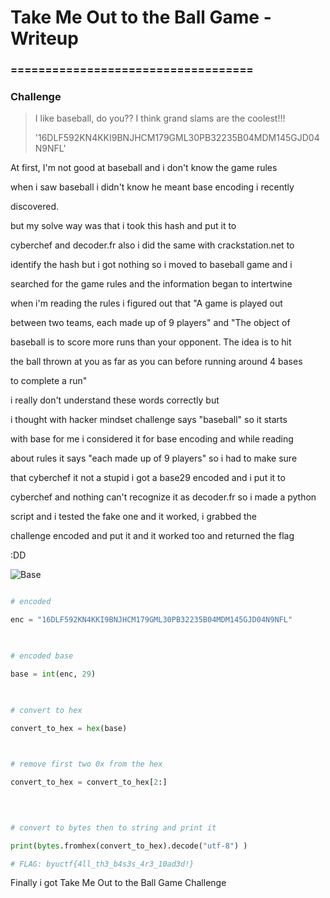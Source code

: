 # Take Me Out to the Ball Game - Writeup
### ===================================

### Challenge

>
>I like baseball, do you?? I think grand slams are the coolest!!!
>
>'16DLF592KN4KKI9BNJHCM179GML30PB32235B04MDM145GJD04N9NFL'
>


At first, I'm not good at baseball and i don't know the game rules

when i saw baseball i didn't know he meant base encoding i recently

discovered. 

but my solve way was that i took this hash and put it to

cyberchef and decoder.fr also i did the same with crackstation.net to

identify the hash but i got nothing so i moved to baseball game and i

searched for the game rules and the information began to intertwine

when i'm reading the rules i figured out that "A game is played out

between two teams, each made up of 9 players" and "The object of

baseball is to score more runs than your opponent. The idea is to hit

the ball thrown at you as far as you can before running around 4 bases

to complete a run" 

i really don't understand these words correctly but

i thought with hacker mindset challenge says "baseball" so it starts

with base for me i considered it for base encoding and while reading

about rules it says "each made up of 9 players" so i had to make sure

that cyberchef it not a stupid i got a base29 encoded and i put it to

cyberchef and nothing can't recognize it as decoder.fr so i made a python

script and i tested the fake one and it worked, i grabbed the

challenge encoded and put it and it worked too and returned the flag

:DD

![Base](https://b3r4bb1ts.com/byuctf/imgs/base.png)

```solve.py

# encoded

enc = "16DLF592KN4KKI9BNJHCM179GML30PB32235B04MDM145GJD04N9NFL"

  

# encoded base

base = int(enc, 29)

  

# convert to hex

convert_to_hex = hex(base)

  

# remove first two 0x from the hex

convert_to_hex = convert_to_hex[2:]

  
  

# convert to bytes then to string and print it

print(bytes.fromhex(convert_to_hex).decode("utf-8") )

# FLAG: byuctf{4ll_th3_b4s3s_4r3_10ad3d!}
```


Finally i got Take Me Out to the Ball Game Challenge
